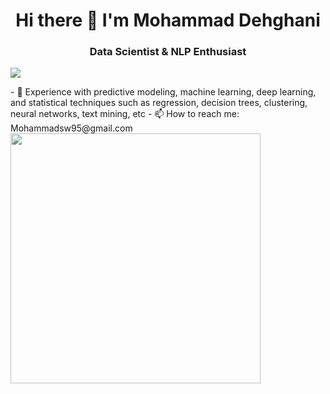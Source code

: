 <h1 align="center">Hi there 👋 I'm Mohammad Dehghani</h3>
<h3 align="center"> Data Scientist & NLP Enthusiast </h3>
<p align="left"> <img src="https://komarev.com/ghpvc/?username=mohamad-dehghani&color=blue"/></p>
- 🌱 Experience with predictive modeling, machine learning, deep learning, and statistical techniques such as regression, decision trees, clustering, neural networks, text mining, etc
- 📫 How to reach me: Mohammadsw95@gmail.com

<img src="https://github-readme-stats.vercel.app/api?username=mohamad-dehghani&show_icons=true&theme=radical" width="400">

